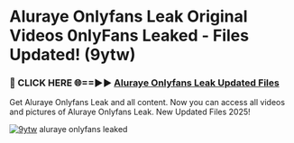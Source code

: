# Aluraye Onlyfans Leak Original Videos 0nlyFans Leaked - Files Updated! (9ytw)

<h3>🔴 CLICK HERE 🌐==►► <a href="https://tinyurl.com/2wckxsce" rel="nofollow">Aluraye Onlyfans Leak Updated Files</a></h3>

Get Aluraye Onlyfans Leak and all content. Now you can access all videos and pictures of Aluraye Onlyfans Leak. New Updated Files 2025!

[![9ytw](https://i.imgur.com/AFduVYN.gif)](https://tinyurl.com/2wckxsce)
aluraye onlyfans leaked